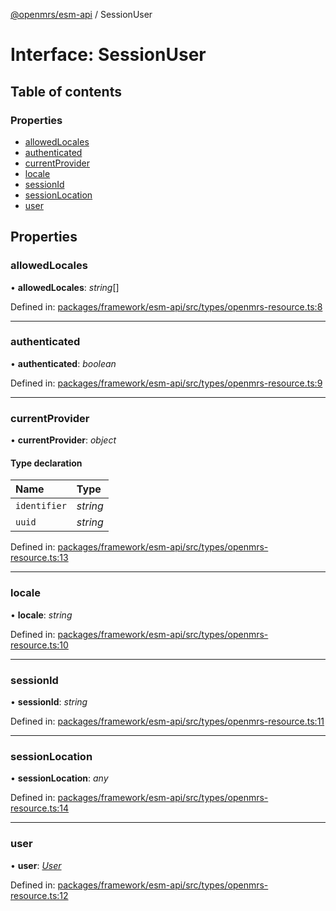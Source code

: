 [@openmrs/esm-api](../API.md) / SessionUser

# Interface: SessionUser

## Table of contents

### Properties

- [allowedLocales](sessionuser.md#allowedlocales)
- [authenticated](sessionuser.md#authenticated)
- [currentProvider](sessionuser.md#currentprovider)
- [locale](sessionuser.md#locale)
- [sessionId](sessionuser.md#sessionid)
- [sessionLocation](sessionuser.md#sessionlocation)
- [user](sessionuser.md#user)

## Properties

### allowedLocales

• **allowedLocales**: *string*[]

Defined in: [packages/framework/esm-api/src/types/openmrs-resource.ts:8](https://github.com/openmrs/openmrs-esm-core/blob/master/packages/framework/esm-api/src/types/openmrs-resource.ts#L8)

___

### authenticated

• **authenticated**: *boolean*

Defined in: [packages/framework/esm-api/src/types/openmrs-resource.ts:9](https://github.com/openmrs/openmrs-esm-core/blob/master/packages/framework/esm-api/src/types/openmrs-resource.ts#L9)

___

### currentProvider

• **currentProvider**: *object*

#### Type declaration

| Name | Type |
| :------ | :------ |
| `identifier` | *string* |
| `uuid` | *string* |

Defined in: [packages/framework/esm-api/src/types/openmrs-resource.ts:13](https://github.com/openmrs/openmrs-esm-core/blob/master/packages/framework/esm-api/src/types/openmrs-resource.ts#L13)

___

### locale

• **locale**: *string*

Defined in: [packages/framework/esm-api/src/types/openmrs-resource.ts:10](https://github.com/openmrs/openmrs-esm-core/blob/master/packages/framework/esm-api/src/types/openmrs-resource.ts#L10)

___

### sessionId

• **sessionId**: *string*

Defined in: [packages/framework/esm-api/src/types/openmrs-resource.ts:11](https://github.com/openmrs/openmrs-esm-core/blob/master/packages/framework/esm-api/src/types/openmrs-resource.ts#L11)

___

### sessionLocation

• **sessionLocation**: *any*

Defined in: [packages/framework/esm-api/src/types/openmrs-resource.ts:14](https://github.com/openmrs/openmrs-esm-core/blob/master/packages/framework/esm-api/src/types/openmrs-resource.ts#L14)

___

### user

• **user**: [*User*](user.md)

Defined in: [packages/framework/esm-api/src/types/openmrs-resource.ts:12](https://github.com/openmrs/openmrs-esm-core/blob/master/packages/framework/esm-api/src/types/openmrs-resource.ts#L12)
